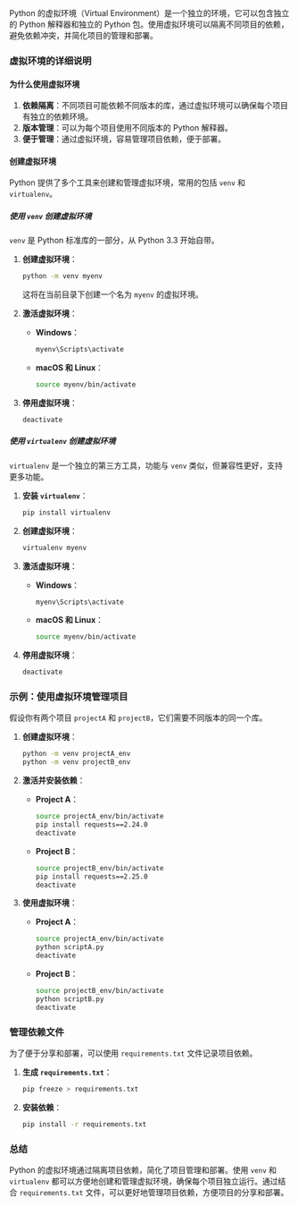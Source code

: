 Python 的虚拟环境（Virtual Environment）是一个独立的环境，它可以包含独立的 Python 解释器和独立的 Python 包。使用虚拟环境可以隔离不同项目的依赖，避免依赖冲突，并简化项目的管理和部署。

### 虚拟环境的详细说明

#### 为什么使用虚拟环境

1. **依赖隔离**：不同项目可能依赖不同版本的库，通过虚拟环境可以确保每个项目有独立的依赖环境。
2. **版本管理**：可以为每个项目使用不同版本的 Python 解释器。
3. **便于管理**：通过虚拟环境，容易管理项目依赖，便于部署。

#### 创建虚拟环境

Python 提供了多个工具来创建和管理虚拟环境，常用的包括 `venv` 和 `virtualenv`。

##### 使用 `venv` 创建虚拟环境

`venv` 是 Python 标准库的一部分，从 Python 3.3 开始自带。

1. **创建虚拟环境**：
   ```sh
   python -m venv myenv
   ```
   这将在当前目录下创建一个名为 `myenv` 的虚拟环境。

2. **激活虚拟环境**：
   - **Windows**：
     ```sh
     myenv\Scripts\activate
     ```
   - **macOS 和 Linux**：
     ```sh
     source myenv/bin/activate
     ```

3. **停用虚拟环境**：
   ```sh
   deactivate
   ```

##### 使用 `virtualenv` 创建虚拟环境

`virtualenv` 是一个独立的第三方工具，功能与 `venv` 类似，但兼容性更好，支持更多功能。

1. **安装 `virtualenv`**：
   ```sh
   pip install virtualenv
   ```

2. **创建虚拟环境**：
   ```sh
   virtualenv myenv
   ```

3. **激活虚拟环境**：
   - **Windows**：
     ```sh
     myenv\Scripts\activate
     ```
   - **macOS 和 Linux**：
     ```sh
     source myenv/bin/activate
     ```

4. **停用虚拟环境**：
   ```sh
   deactivate
   ```

### 示例：使用虚拟环境管理项目

假设你有两个项目 `projectA` 和 `projectB`，它们需要不同版本的同一个库。

1. **创建虚拟环境**：
   ```sh
   python -m venv projectA_env
   python -m venv projectB_env
   ```

2. **激活并安装依赖**：
   - **Project A**：
     ```sh
     source projectA_env/bin/activate
     pip install requests==2.24.0
     deactivate
     ```

   - **Project B**：
     ```sh
     source projectB_env/bin/activate
     pip install requests==2.25.0
     deactivate
     ```

3. **使用虚拟环境**：
   - **Project A**：
     ```sh
     source projectA_env/bin/activate
     python scriptA.py
     deactivate
     ```

   - **Project B**：
     ```sh
     source projectB_env/bin/activate
     python scriptB.py
     deactivate
     ```

### 管理依赖文件

为了便于分享和部署，可以使用 `requirements.txt` 文件记录项目依赖。

1. **生成 `requirements.txt`**：
   ```sh
   pip freeze > requirements.txt
   ```

2. **安装依赖**：
   ```sh
   pip install -r requirements.txt
   ```

### 总结

Python 的虚拟环境通过隔离项目依赖，简化了项目管理和部署。使用 `venv` 和 `virtualenv` 都可以方便地创建和管理虚拟环境，确保每个项目独立运行。通过结合 `requirements.txt` 文件，可以更好地管理项目依赖，方便项目的分享和部署。